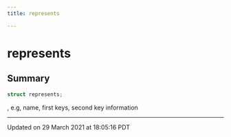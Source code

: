 ```yaml
---
title: represents

---
```

# represents



## Summary

```cpp
struct represents;
```

, e.g, name, first keys, second key information 

-------------------------------

Updated on 29 March 2021 at 18:05:16 PDT